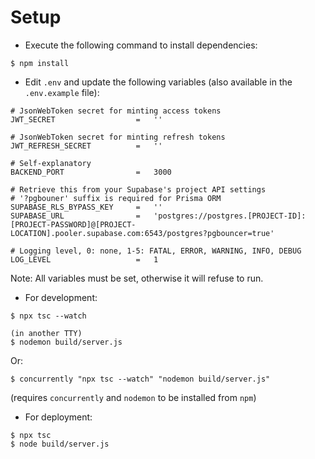 # Setup

-   Execute the following command to install dependencies:

```
$ npm install
```

-   Edit `.env` and update the following variables (also available in the `.env.example` file):

```
# JsonWebToken secret for minting access tokens
JWT_SECRET					=	''

# JsonWebToken secret for minting refresh tokens
JWT_REFRESH_SECRET			=	''

# Self-explanatory
BACKEND_PORT				=	3000

# Retrieve this from your Supabase's project API settings
# '?pgbouner' suffix is required for Prisma ORM
SUPABASE_RLS_BYPASS_KEY		=	''
SUPABASE_URL				=	'postgres://postgres.[PROJECT-ID]:[PROJECT-PASSWORD]@[PROJECT-LOCATION].pooler.supabase.com:6543/postgres?pgbouncer=true'

# Logging level, 0: none, 1-5: FATAL, ERROR, WARNING, INFO, DEBUG
LOG_LEVEL					=	1
```

Note: All variables must be set, otherwise it will refuse to run.

-   For development:

```
$ npx tsc --watch

(in another TTY)
$ nodemon build/server.js
```

Or:

```
$ concurrently "npx tsc --watch" "nodemon build/server.js"
```

(requires `concurrently` and `nodemon` to be installed from `npm`)

-   For deployment:

```
$ npx tsc
$ node build/server.js
```
